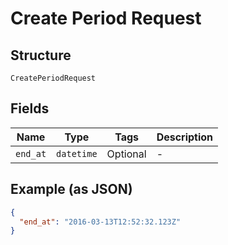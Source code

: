 
# Create Period Request

## Structure

`CreatePeriodRequest`

## Fields

| Name | Type | Tags | Description |
|  --- | --- | --- | --- |
| `end_at` | `datetime` | Optional | - |

## Example (as JSON)

```json
{
  "end_at": "2016-03-13T12:52:32.123Z"
}
```

